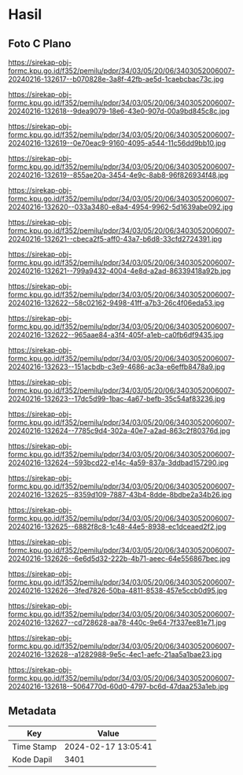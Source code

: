 # Hasil

## Foto C Plano

https://sirekap-obj-formc.kpu.go.id/f352/pemilu/pdpr/34/03/05/20/06/3403052006007-20240216-132617--b070828e-3a8f-42fb-ae5d-1caebcbac73c.jpg

https://sirekap-obj-formc.kpu.go.id/f352/pemilu/pdpr/34/03/05/20/06/3403052006007-20240216-132618--9dea9079-18e6-43e0-907d-00a9bd845c8c.jpg

https://sirekap-obj-formc.kpu.go.id/f352/pemilu/pdpr/34/03/05/20/06/3403052006007-20240216-132619--0e70eac9-9160-4095-a544-11c56dd9bb10.jpg

https://sirekap-obj-formc.kpu.go.id/f352/pemilu/pdpr/34/03/05/20/06/3403052006007-20240216-132619--855ae20a-3454-4e9c-8ab8-96f826934f48.jpg

https://sirekap-obj-formc.kpu.go.id/f352/pemilu/pdpr/34/03/05/20/06/3403052006007-20240216-132620--033a3480-e8a4-4954-9962-5d1639abe092.jpg

https://sirekap-obj-formc.kpu.go.id/f352/pemilu/pdpr/34/03/05/20/06/3403052006007-20240216-132621--cbeca2f5-aff0-43a7-b6d8-33cfd2724391.jpg

https://sirekap-obj-formc.kpu.go.id/f352/pemilu/pdpr/34/03/05/20/06/3403052006007-20240216-132621--799a9432-4004-4e8d-a2ad-86339418a92b.jpg

https://sirekap-obj-formc.kpu.go.id/f352/pemilu/pdpr/34/03/05/20/06/3403052006007-20240216-132622--58c02162-9498-41ff-a7b3-26c4f06eda53.jpg

https://sirekap-obj-formc.kpu.go.id/f352/pemilu/pdpr/34/03/05/20/06/3403052006007-20240216-132622--965aae84-a3f4-405f-a1eb-ca0fb6df9435.jpg

https://sirekap-obj-formc.kpu.go.id/f352/pemilu/pdpr/34/03/05/20/06/3403052006007-20240216-132623--151acbdb-c3e9-4686-ac3a-e6effb8478a9.jpg

https://sirekap-obj-formc.kpu.go.id/f352/pemilu/pdpr/34/03/05/20/06/3403052006007-20240216-132623--17dc5d99-1bac-4a67-befb-35c54af83236.jpg

https://sirekap-obj-formc.kpu.go.id/f352/pemilu/pdpr/34/03/05/20/06/3403052006007-20240216-132624--7785c9d4-302a-40e7-a2ad-863c2f80376d.jpg

https://sirekap-obj-formc.kpu.go.id/f352/pemilu/pdpr/34/03/05/20/06/3403052006007-20240216-132624--593bcd22-e14c-4a59-837a-3ddbad157290.jpg

https://sirekap-obj-formc.kpu.go.id/f352/pemilu/pdpr/34/03/05/20/06/3403052006007-20240216-132625--8359d109-7887-43b4-8dde-8bdbe2a34b26.jpg

https://sirekap-obj-formc.kpu.go.id/f352/pemilu/pdpr/34/03/05/20/06/3403052006007-20240216-132625--6882f8c8-1c48-44e5-8938-ec1dceaed2f2.jpg

https://sirekap-obj-formc.kpu.go.id/f352/pemilu/pdpr/34/03/05/20/06/3403052006007-20240216-132626--6e6d5d32-222b-4b71-aeec-64e556867bec.jpg

https://sirekap-obj-formc.kpu.go.id/f352/pemilu/pdpr/34/03/05/20/06/3403052006007-20240216-132626--3fed7826-50ba-4811-8538-457e5ccb0d95.jpg

https://sirekap-obj-formc.kpu.go.id/f352/pemilu/pdpr/34/03/05/20/06/3403052006007-20240216-132627--cd728628-aa78-440c-9e64-7f337ee81e71.jpg

https://sirekap-obj-formc.kpu.go.id/f352/pemilu/pdpr/34/03/05/20/06/3403052006007-20240216-132628--a1282988-9e5c-4ec1-aefc-21aa5a1bae23.jpg

https://sirekap-obj-formc.kpu.go.id/f352/pemilu/pdpr/34/03/05/20/06/3403052006007-20240216-132618--5064770d-60d0-4797-bc6d-47daa253a1eb.jpg


## Metadata

| Key        | Value               |
| ---------- | ------------------- |
| Time Stamp | 2024-02-17 13:05:41 |
| Kode Dapil | 3401                |



